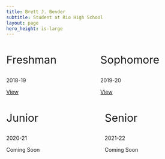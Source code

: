 ```yaml
---
title: Brett J. Bender
subtitle: Student at Rio High School 
layout: page
hero_height: is-large
---
```

<style>
  .title {
    font-size: 1.8rem;
  }
</style>
<div class="columns">
  <div class="column">
    <div class="card">
      <div class="card-content">
        <p class="title has-text-centered">
          Freshman
        </p>
        <p class="subtitle has-text-centered">
          2018-19
        </p>
      </div>
      <footer class="card-footer">
        <p class="card-footer-item">
          <span>
            <a href="{{ "/freshman" | relative_url }}">View</a>
          </span>
        </p>
      </footer>
    </div>
  </div>
  <div class="column">
    <div class="card">
      <div class="card-content">
        <p class="title has-text-centered">
          Sophomore
        </p>
	<p class="subtitle has-text-centered">
	  2019-20
	</p>
      </div>
      <footer class="card-footer">
        <p class="card-footer-item">
          <span>
            <a href="{{ "/sophomore" | relative_url }}">View</a>
          </span>
        </p>
      </footer>
    </div>
  </div>
</div>
<div class="columns">
  <div class="column">
    <div class="card">
      <div class="card-content">
        <p class="title has-text-centered">
          Junior
        </p>
	<p class="subtitle has-text-centered">
	  2020-21
	</p>
      </div>
      <footer class="card-footer">
        <p class="card-footer-item">
          <span>
            <a>Coming Soon</a>
          </span>
        </p>
      </footer>
    </div>
  </div>
  <div class="column">
    <div class="card">
      <div class="card-content">
        <p class="title has-text-centered">
          Senior
        </p>
	<p class="subtitle has-text-centered">
	  2021-22
	</p>
      </div>
      <footer class="card-footer">
        <p class="card-footer-item">
          <span>
            <a>Coming Soon</a>
          </span>
        </p>
      </footer>
    </div>
  </div>
</div>
